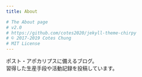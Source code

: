 ```yaml
---
title: About

# The About page
# v2.0
# https://github.com/cotes2020/jekyll-theme-chirpy
# © 2017-2019 Cotes Chung
# MIT License
---
```


ポスト・アポカリプスに備えるブログ。  
習得した生産手段や活動記録を投稿しています。
